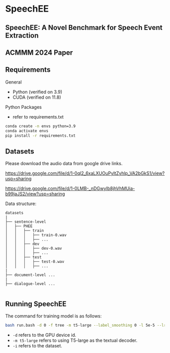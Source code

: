 # SpeechEE

## SpeechEE: A Novel Benchmark for Speech Event Extraction

## ACMMM 2024 Paper


## Requirements

General

- Python (verified on 3.9)
- CUDA (verified on 11.8)

Python Packages

- refer to requirements.txt

```bash
conda create -n envs python=3.9
conda activate envs
pip install -r requirements.txt
```


## Datasets 
Please download the audio data from google drive links.

https://drive.google.com/file/d/1-0ql2_6xaLXUOuPyItZyhlp_VA2bGkS1/view?usp=sharing

https://drive.google.com/file/d/1-0LMB-_nDGwyIb8jhVhMUia-b99jaJS2/view?usp=sharing

Data structure:
```
datasets
|
├── sentence-level
│   ├── PHEE
│   │   ├── train
│   │   │   ├── train-0.wav
│   │   │   ├── ...
│   │   ├── dev
│   │   │   ├── dev-0.wav
│   │   │   ├── ...
│   │   ├── test
│   │   │   ├── test-0.wav
│   │   │   ├── ...
|
├── document-level ...
|
├── dialogue-level ...


```


## Running SpeechEE

The command for training model is as follows:

```bash
bash run.bash -d 0 -f tree -m t5-large --label_smoothing 0 -l 5e-5 --lr_scheduler linear --warmup_steps 2000 -b 16 -i PHEE
```

- `-d` refers to the GPU device id.
- `-m t5-large` refers to using T5-large as the textual decoder.
- `-i` refers to the dataset.
